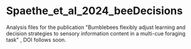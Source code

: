 # Spaethe_et_al_2024_beeDecisions
Analysis files for the publication "Bumblebees flexibly adjust learning and decision strategies to sensory information content in a multi-cue foraging task" , DOI follows soon. 
